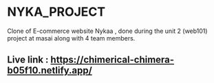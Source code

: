 # NYKA_PROJECT
Clone of E-commerce website Nykaa , done during the unit 2 (web101) project at masai along with 4 team members.

## Live link :  https://chimerical-chimera-b05f10.netlify.app/

